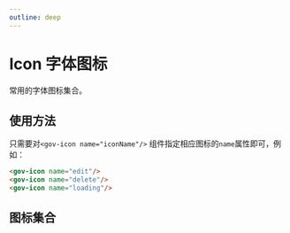```yaml
---
outline: deep
---
```


# Icon 字体图标

常用的字体图标集合。


## 使用方法

只需要对```<gov-icon name="iconName"/>``` 组件指定相应图标的```name```属性即可，例如：

<demo-container class="demo-gov-icon">
	<gov-icon name="edit" />
	<gov-icon name="delete" />
	<gov-icon name="loading" />
</demo-container>

```md
<gov-icon name="edit"/>
<gov-icon name="delete"/>
<gov-icon name="loading"/>
```

## 图标集合

